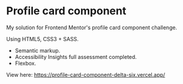 # Profile card component
My solution for Frontend Mentor's profile card component challenge.

Using HTML5, CSS3 + SASS.
* Semantic markup.
* Accessibility Insights full assessment completed.
* Flexbox.

View here: https://profile-card-component-delta-six.vercel.app/
